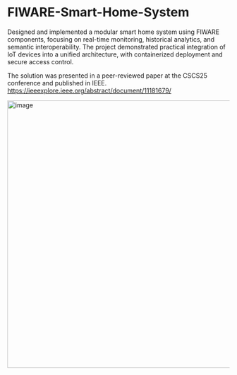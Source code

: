 # FIWARE-Smart-Home-System
Designed and implemented a modular smart home system using FIWARE components, focusing on real-time monitoring, historical analytics, and semantic interoperability. The project demonstrated practical integration of IoT devices into a unified architecture, with containerized deployment and secure access control.

The solution was presented in a peer-reviewed paper at the CSCS25 conference and published in IEEE.
https://ieeexplore.ieee.org/abstract/document/11181679/

<img width="589" height="606" alt="image" src="https://github.com/user-attachments/assets/e235bce5-69fb-46fb-873c-6d6ed36e8283" />
